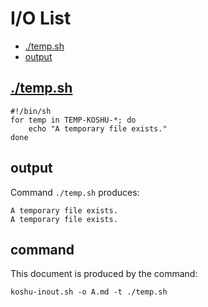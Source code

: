 # I/O List

- [./temp.sh](#/tempsh)
- [output](#output)



## [./temp.sh](./temp.sh)

```
#!/bin/sh
for temp in TEMP-KOSHU-*; do
    echo "A temporary file exists."
done
```



## output


Command `./temp.sh` produces:

```
A temporary file exists.
A temporary file exists.
```



## command

This document is produced by the command:

```
koshu-inout.sh -o A.md -t ./temp.sh
```
